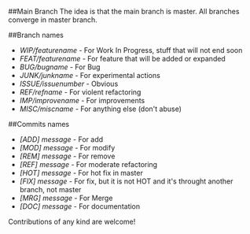 ##Main Branch
The idea is that the main branch is master. All branches converge in master branch.

##Branch names
- *WIP/featurename*   - For Work In Progress, stuff that will not end soon 
- *FEAT/featurename*  - For feature that will be added or expanded
- *BUG/bugname*       - For Bug 
- *JUNK/junkname*     - For experimental actions
- *ISSUE/issuenumber* - Obvious
- *REF/refname*       - For violent refactoring
- *IMP/improvename*   - For improvements
- *MISC/miscname*     - For anything else (don't abuse)

##Commits names
- *[ADD] message* - For add 
- *[MOD] message* - For modify
- *[REM] message* - For remove 
- *[REF] message* - For moderate refactoring 
- *[HOT] message* - For hot fix in master 
- *[FIX] message* - For fix, but it is not HOT and it's throught another branch, not master
- *[MRG] message* - For Merge
- *[DOC] message* - For documentation

Contributions of any kind are welcome!
